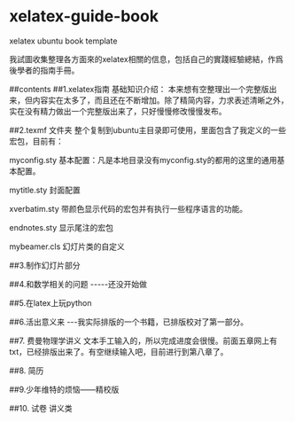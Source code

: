 xelatex-guide-book
==================

xelatex  ubuntu  book template




我試圖收集整理各方面來的xelatex相關的信息，包括自己的實踐經驗總結，作爲後學者的指南手冊。


##contents
##1.xelatex指南  基础知识介绍：
本来想有空整理出一个完整版出来，但内容实在太多了，而且还在不断增加。除了精简内容，力求表述清晰之外，实在没有精力做出一个完整版出来了，只好慢慢修改慢慢发布。


##2.texmf 文件夹 整个复制到ubuntu主目录即可使用，里面包含了我定义的一些宏包，目前有：

myconfig.sty
基本配置：凡是本地目录没有myconfig.sty的都用的这里的通用基本配置。

mytitle.sty
封面配置

xverbatim.sty
带颜色显示代码的宏包并有执行一些程序语言的功能。

endnotes.sty
显示尾注的宏包

mybeamer.cls
幻灯片类的自定义

##3.制作幻灯片部分

##4.和数学相关的问题 -----还没开始做

##5.在latex上玩python

##6.活出意义来 ---我实际排版的一个书籍，已排版校对了第一部分。

##7. 费曼物理学讲义 文本手工输入的，所以完成进度会很慢。前面五章网上有txt，已经排版出来了。有空继续输入吧，目前进行到第八章了。

##8. 简历

##9.少年维特的烦恼——精校版

##10. 试卷 讲义类

